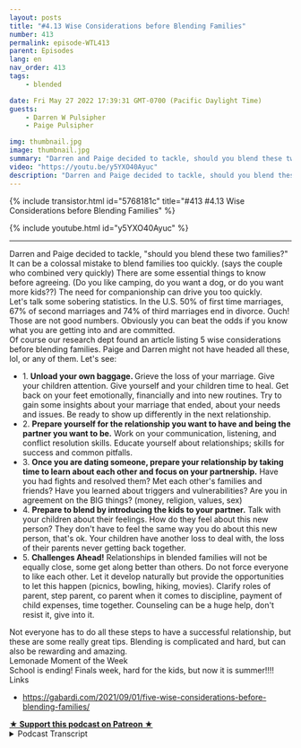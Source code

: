 ```yaml
---
layout: posts
title: "#4.13 Wise Considerations before Blending Families"
number: 413
permalink: episode-WTL413
parent: Episodes
lang: en
nav_order: 413
tags:
    - blended

date: Fri May 27 2022 17:39:31 GMT-0700 (Pacific Daylight Time)
guests:
    - Darren W Pulsipher
    - Paige Pulsipher

img: thumbnail.jpg
image: thumbnail.jpg
summary: "Darren and Paige decided to tackle, should you blend these two families? It can be a colossal mistake to blend families too quickly. (says the couple who combined very quickly) There are some essential things to know before agreeing. (Do you like camping, do you want a dog, or do you want more kids??) The need for companionship can drive you too quickly. "
video: "https://youtu.be/y5YXO40Ayuc"
description: "Darren and Paige decided to tackle, should you blend these two families? It can be a colossal mistake to blend families too quickly. (says the couple who combined very quickly) There are some essential things to know before agreeing. (Do you like camping, do you want a dog, or do you want more kids??) The need for companionship can drive you too quickly. "
---
```


<div>
{% include transistor.html id="5768181c" title="#413 #4.13 Wise Considerations before Blending Families" %}

{% include youtube.html id="y5YXO40Ayuc" %}
</div>

---

<html><head></head><body><div>Darren and Paige decided to tackle, "should you blend these two families?" It can be a colossal mistake to blend families too quickly. (says the couple who combined very quickly) There are some essential things to know before agreeing. (Do you like camping, do you want a dog, or do you want more kids??) The need for companionship can drive you too quickly.&nbsp;</div><div>Let's talk some sobering statistics. In the U.S. 50% of first time marriages, 67% of second marriages and 74% of third marriages end in divorce. Ouch! Those are not good numbers. Obviously you can beat the odds if you know what you are getting into and are committed.&nbsp;</div><div>Of course our research dept found an article listing 5 wise considerations before blending families. Paige and Darren might not have headed all these, lol, or any of them. Let's see:</div><ul><li>1. <strong>Unload your own baggage. </strong>Grieve the loss of your marriage. Give your children attention. Give yourself and your children time to heal. Get back on your feet emotionally, financially and into new routines. Try to gain some insights about your marriage that ended, about your needs and issues. Be ready to show up differently in the next relationship.&nbsp;</li><li>2. <strong>Prepare yourself for the relationship you want to have and being the partner you want to be.</strong> Work on your communication, listening, and conflict resolution skills. Educate yourself about relationships; skills for success and common pitfalls.</li><li>3. <strong>Once you are dating someone, prepare your relationship by taking time to learn about each other and focus on your partnership.</strong> Have you had fights and resolved them? Met each other's families and friends? Have you learned about triggers and vulnerabilities? Are you in agreement on the BIG things? (money, religion, values, sex)</li><li>4. <strong>Prepare to blend by introducing the kids to your partner.</strong> Talk with your children about their feelings. How do they feel about this new person? They don't have to feel the same way you do about this new person, that's ok. Your children have another loss to deal with, the loss of their parents never getting back together.</li><li>5. <strong>Challenges Ahead!</strong> Relationships in blended families will not be equally close, some get along better than others. Do not force everyone to like each other. Let it develop naturally but provide the opportunities to let this happen (picnics, bowling, hiking, movies). Clarify roles of parent, step parent, co parent when it comes to discipline, payment of child expenses, time together. Counseling can be a huge help, don't resist it, give into it.</li></ul><div>Not everyone has to do all these steps to have a successful relationship, but these are some really great tips. Blending is complicated and hard, but can also be rewarding and amazing.&nbsp;</div><div>Lemonade Moment of the Week</div><div>School is ending! Finals week, hard for the kids, but now it is summer!!!!</div><div>Links</div><ul><li><a href="https://gabardi.com/2021/09/01/five-wise-considerations-before-blending-families/">https://gabardi.com/2021/09/01/five-wise-considerations-before-blending-families/</a></li></ul>
<strong>
  <a href="https://www.patreon.com/wheresthelemonade" target="_donate" rel="payment" title="★ Support this podcast on Patreon ★">★ Support this podcast on Patreon ★</a>
</strong></body></html>

<details>
<summary> Podcast Transcript </summary>

<p></p>

</details>
